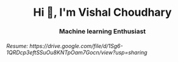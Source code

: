 <h1 align="center">Hi 👋, I'm Vishal Choudhary</h1>
<h3 align="center">Machine learning Enthusiast</h3>
<h6> Resume: https://drive.google.com/file/d/1Sg6-1QRDcp3eftSSuOu8KNTpOam7Gocn/view?usp=sharing </h6>
